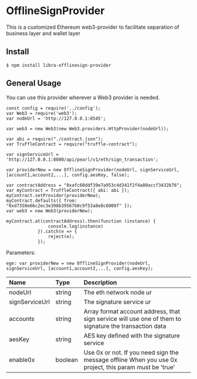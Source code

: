 
# OfflineSignProvider
This is a customized Ethereum web3-provider to facilitate separation of business layer and wallet layer
## Install

    $ npm install libra-offlinesign-provider
    
## General Usage
You can use this provider wherever a Web3 provider is needed.

    const config = require('../config');
    var Web3 = require('web3');
    var nodeUrl = 'http://127.0.0.1:8545';
    
    var web3 = new Web3(new Web3.providers.HttpProvider(nodeUrl));
    
    var abi = require("./contract.json");
    var TruffleContract = require("truffle-contract");
    
    var signServiceUrl = 'http://127.0.0.1:8080/api/pearl/v1/eth/sign_transaction';
    
    var providerNew = new OfflineSignProvider(nodeUrl, signServiceUrl, [account1,account2,...], config.aesKey, false);
    
    var contractAddress = "0xafc60ddf39e7a953c4d341f2f4a80accf3432b76";
    var myContract = TruffleContract({ abi: abi });
    myContract.setProvider(providerNew);
    myContract.defaults({ from: "0xd7358e66c2ec3e398b39567b0c9f53a8e8c6000f" });
    var web3 = new Web3(providerNew);
    
    myContract.at(contractAddress).then(function (instance) {
                    console.log(instance)
                }).catch(e => {
                    reject(e);
                });
                
Parameters:

    ege: var providerNew = new OfflineSignProvider(nodeUrl, signServiceUrl, [account1,account2,...], config.aesKey);
    


|Name | Type | Description |
|:---- |:----| :-----|
|nodeUrl| string | The eth network node ur |
|signServiceUrl|string|The signature service ur |
|accounts|string|Array format account address, that sign service will use one of them to signature the transaction data|
|aesKey|string|AES key defined with the signature service |
|enable0x|boolean| Use 0x or not. If you need sign the message offline When you use 0x project, this param must be 'true'  |

